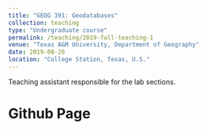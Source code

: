 ```yaml
---
title: "GEOG 391: Geodatabases"
collection: teaching
type: "Undergraduate course"
permalink: /teaching/2019-fall-teaching-1
venue: "Texas A&M University, Department of Geography"
date: 2019-08-26
location: "College Station, Texas, U.S."
---
```


Teaching assistant responsible for the lab sections.

Github Page
======

